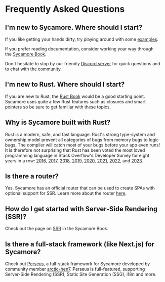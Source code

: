 # Frequently Asked Questions

## I'm new to Sycamore. Where should I start?

If you like getting your hands dirty, try playing around with some
[examples](https://github.com/sycamore-rs/sycamore/tree/main/examples).

If you prefer reading documentation, consider working your way through the
[Sycamore Book](../getting_started/installation).

Don't hesitate to stop by our friendly
[Discord server](https://discord.gg/vDwFUmm6mU) for quick questions and to chat
with the community.

## I'm new to Rust. Where should I start?

If you are new to Rust, the [Rust Book](https://doc.rust-lang.org/book/) would
be a good starting point. Sycamore uses quite a few Rust features such as
closures and smart pointers so be sure to get familiar with these topics.

## Why is Sycamore built with Rust?

Rust is a modern, safe, and fast language. Rust's strong type-system and
ownership model prevent all categories of bugs from memory bugs to logic bugs.
The compiler will catch most of your bugs before your app even runs! It is
therefore not surprising that Rust has been voted the most loved programming
language in Stack Overflow's Developer Survey for eight years in a row:
[2016](https://insights.stackoverflow.com/survey/2016#technology-most-loved-dreaded-and-wanted),
[2017](https://insights.stackoverflow.com/survey/2017#most-loved-dreaded-and-wanted),
[2018](https://insights.stackoverflow.com/survey/2018#technology-_-most-loved-dreaded-and-wanted-languages),
[2019](https://insights.stackoverflow.com/survey/2019#technology-_-most-loved-dreaded-and-wanted-languages),
[2020](https://insights.stackoverflow.com/survey/2020#most-loved-dreaded-and-wanted),
[2021](https://insights.stackoverflow.com/survey/2021/#technology-most-loved-dreaded-and-wanted),
[2022](https://survey.stackoverflow.co/2022/#section-most-loved-dreaded-and-wanted-programming-scripting-and-markup-languages),
and
[2023](https://survey.stackoverflow.co/2023/#section-admired-and-desired-programming-scripting-and-markup-languages).

## Is there a router?

Yes. Sycamore has an official router that can be used to create SPAs with
optional support for SSR. Learn more about the router
[here](../advanced/routing).

## How do I get started with Server-Side Rendering (SSR)?

Check out the page on [SSR](../advanced/ssr) in the Sycamore Book.

## Is there a full-stack framework (like Next.js) for Sycamore?

Check out [Perseus](https://github.com/arctic-hen7/perseus), a full-stack
framework for Sycamore developed by community member
[arctic-hen7](https://github.com/arctic-hen7). Perseus is full-featured,
supporting Server-Side Rendering (SSR), Static Site Generation (SSG), i18n and
more.
